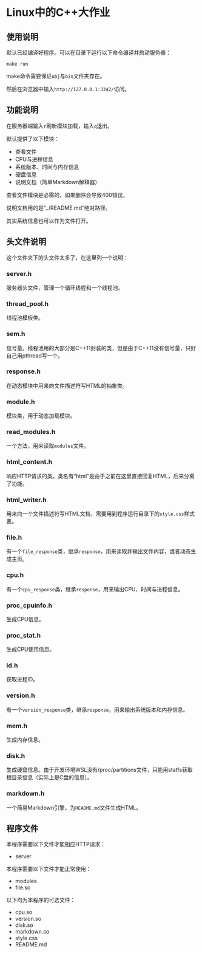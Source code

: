 # Linux中的C++大作业
## 使用说明
默认已经编译好程序。可以在目录下运行以下命令编译并启动服务器：
```
make run
```
make命令需要保证`obj`与`bin`文件夹存在。

然后在浏览器中输入`http://127.0.0.1:3342/`访问。
## 功能说明
在服务器端输入`r`刷新模块加载，输入`q`退出。

默认提供了以下模块：
* 查看文件
* CPU与进程信息
* 系统版本、时间与内存信息
* 硬盘信息
* 说明文档（简单Markdown解释器）

查看文件模块是必需的，如果删除会导致400错误。

说明文档用的是“../README.md”绝对路径。

其实系统信息也可以作为文件打开。
## 头文件说明
这个文件夹下的头文件太多了，在这里列一个说明：
### server.h
服务器头文件，管理一个循环线程和一个线程池。
### thread_pool.h
线程池模板类。
### sem.h
信号量。线程池用的大部分是C++11封装的类，但是由于C++11没有信号量，只好自己用pthread写一个。
### response.h
在动态模块中用来向文件描述符写HTML的抽象类。
### module.h
模块类，用于动态加载模块。
### read_modules.h
一个方法，用来读取`modules`文件。
### html_content.h
响应HTTP请求的类。类名有“html”是由于之前在这里直接回复HTML，后来分离了功能。
### html_writer.h
用来向一个文件描述符写HTML文档，需要用到程序运行目录下的`style.css`样式表。
### file.h
有一个`file_response`类，继承`response`，用来读取并输出文件内容，或者动态生成主页。
### cpu.h
有一个`cpu_response`类，继承`response`，用来输出CPU、时间与进程信息。
### proc_cpuinfo.h
生成CPU信息。
### proc_stat.h
生成CPU使用信息。
### id.h
获取进程ID。
### version.h
有一个`version_response`类，继承`response`，用来输出系统版本和内存信息。
### mem.h
生成内存信息。
### disk.h
生成硬盘信息。由于开发环境WSL没有/proc/partitions文件，只能用statfs获取根目录信息（实际上是C盘的信息）。
### markdown.h
一个简易Markdown引擎，为`README.md`文件生成HTML。
## 程序文件
本程序需要以下文件才能相应HTTP请求：
* server

本程序需要以下文件才能正常使用：
* modules
* file.so

以下均为本程序的可选文件：
* cpu.so
* version.so
* disk.so
* markdown.so
* style.css
* README.md
